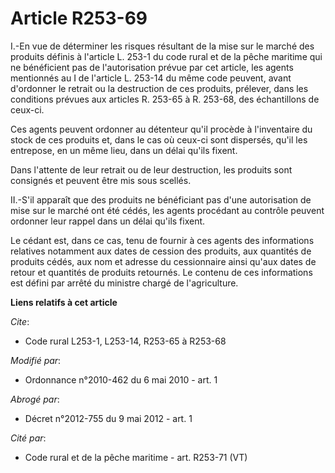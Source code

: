 # Article R253-69

I.-En vue de déterminer les risques résultant de la mise sur le marché des produits définis à l'article L. 253-1 du code
rural et de la pêche maritime qui ne bénéficient pas de l'autorisation prévue par cet article, les agents mentionnés au I de
l'article L. 253-14 du même code peuvent, avant d'ordonner le retrait ou la destruction de ces produits, prélever, dans les
conditions prévues aux articles R. 253-65 à R. 253-68, des échantillons de ceux-ci. 

Ces agents peuvent ordonner au détenteur qu'il procède à l'inventaire du stock de ces produits et, dans le cas où ceux-ci
sont dispersés, qu'il les entrepose, en un même lieu, dans un délai qu'ils fixent. 

Dans l'attente de leur retrait ou de leur destruction, les produits sont consignés et peuvent être mis sous scellés. 

II.-S'il apparaît que des produits ne bénéficiant pas d'une autorisation de mise sur le marché ont été cédés, les agents
procédant au contrôle peuvent ordonner leur rappel dans un délai qu'ils fixent. 

Le cédant est, dans ce cas, tenu de fournir à ces agents des informations relatives notamment aux dates de cession des
produits, aux quantités de produits cédés, aux nom et adresse du cessionnaire ainsi qu'aux dates de retour et quantités de
produits retournés. Le contenu de ces informations est défini par arrêté du ministre chargé de l'agriculture.

**Liens relatifs à cet article**

_Cite_:

  - Code rural L253-1, L253-14, R253-65 à R253-68

_Modifié par_:

  - Ordonnance n°2010-462 du 6 mai 2010 - art. 1

_Abrogé par_:

  - Décret n°2012-755 du 9 mai 2012 - art. 1

_Cité par_:

  - Code rural et de la pêche maritime - art. R253-71 (VT)
